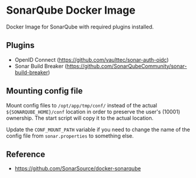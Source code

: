 # SonarQube Docker Image

Docker Image for SonarQube with required plugins installed.


## Plugins
- OpenID Connect (https://github.com/vaulttec/sonar-auth-oidc)
- Sonar Build Breaker (https://github.com/SonarQubeCommunity/sonar-build-breaker)

## Mounting config file
Mount config files to `/opt/app/tmp/conf/` instead of the actual `${SONARQUBE_HOME}/conf` location in order to preserve the user's (10001) ownership.
The start script will copy it to the actual location.

Update the `CONF_MOUNT_PATH` variable if you need to change the name of the config file from `sonar.properties` to something else. 

## Reference
- https://github.com/SonarSource/docker-sonarqube